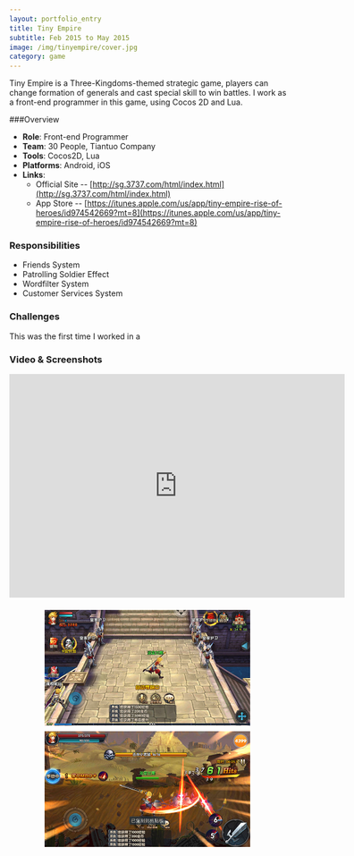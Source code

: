 ```yaml
---
layout: portfolio_entry
title: Tiny Empire
subtitle: Feb 2015 to May 2015
image: /img/tinyempire/cover.jpg
category: game
---
```


Tiny Empire is a Three-Kingdoms-themed strategic game, players can change formation of generals and cast special skill to win battles. I work as a front-end programmer in this game, using Cocos 2D and Lua.

###Overview

* **Role**: Front-end Programmer
* **Team**: 30 People, Tiantuo Company
* **Tools**: Cocos2D, Lua
* **Platforms**: Android, iOS
* **Links**:
	* Official Site -- [http://sg.3737.com/html/index.html](http://sg.3737.com/html/index.html)
	* App Store -- [https://itunes.apple.com/us/app/tiny-empire-rise-of-heroes/id974542669?mt=8](https://itunes.apple.com/us/app/tiny-empire-rise-of-heroes/id974542669?mt=8) 


### Responsibilities

* Friends System
* Patrolling Soldier Effect
* Wordfilter System
* Customer Services System

### Challenges

This was the first time I worked in a 


### Video & Screenshots
<iframe width="600" height="400" src="http://www.youtube.com/embed/suq4ts3epEs" frameborder="0" allowfullscreen></iframe>

<p align="left" style="margin-left:60px;">
<img src="/img/hunter/mainscene.jpg" align="middle" style="margin:5px 3px" width="368" height="207"/>
<img src="/img/hunter/battle.jpg" align="middle" style="margin:5px 3px" width="368" height="207"/>
</p>